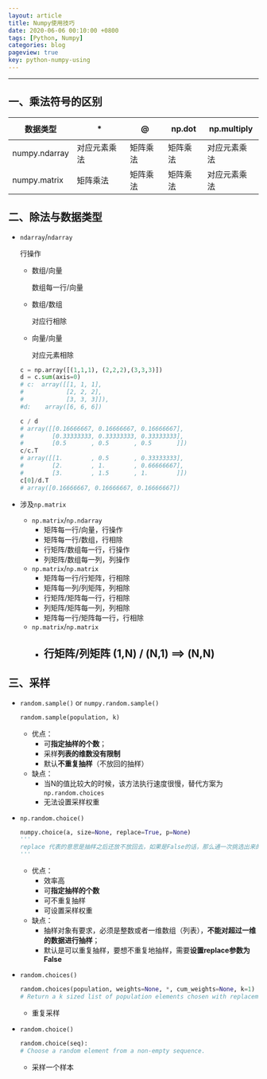```yaml
---
layout: article
title: Numpy使用技巧
date: 2020-06-06 00:10:00 +0800
tags: [Python, Numpy]
categories: blog
pageview: true
key: python-numpy-using
---
```




------

## 一、乘法符号的区别

| 数据类型      | $$*$$        | @        | np.dot   | np.multiply  |
| ------------- | ------------ | -------- | -------- | ------------ |
| numpy.ndarray | 对应元素乘法 | 矩阵乘法 | 矩阵乘法 | 对应元素乘法 |
| numpy.matrix  | 矩阵乘法     | 矩阵乘法 | 矩阵乘法 | 对应元素乘法 |



## 二、除法与数据类型

- `ndarray`/`ndarray`

  行操作

  - 数组/向量

    数组每一行/向量

  - 数组/数组

    对应行相除

  - 向量/向量

    对应元素相除

  ```python
  c = np.array([(1,1,1), (2,2,2),(3,3,3)])
  d = c.sum(axis=0)
  # c:  array([[1, 1, 1],
  #            [2, 2, 2],
  #            [3, 3, 3]]),
  #d:    array([6, 6, 6])
  
  c / d
  # array([[0.16666667, 0.16666667, 0.16666667],
  #        [0.33333333, 0.33333333, 0.33333333],
  #        [0.5       , 0.5       , 0.5       ]])
  c/c.T
  # array([[1.        , 0.5       , 0.33333333],
  #        [2.        , 1.        , 0.66666667],
  #        [3.        , 1.5       , 1.        ]])
  c[0]/d.T
  # array([0.16666667, 0.16666667, 0.16666667])
  ```

- 涉及`np.matrix`
  - `np.matrix`/`np.ndarray`
    - 矩阵每一行/向量，行操作
    - 矩阵每一行/数组，行相除
    - 行矩阵/数组每一行，行操作
    - 列矩阵/数组每一列，列操作
  - `np.matrix`/`np.matrix`
    - 矩阵每一行/行矩阵，行相除
    - 矩阵每一列/列矩阵，列相除
    - 行矩阵/矩阵每一行，行相除
    - 列矩阵/矩阵每一列，列相除
    - 矩阵每一行/矩阵每一行，行相除
  - `np.matrix`/`np.matrix`
    - 行矩阵/列矩阵 (1,N) / (N,1) ==>  (N,N)
      - 





## 三、采样

- `random.sample()` or `numpy.random.sample()`

  ```python
  random.sample(population, k)
  ```

  - 优点：
    - 可**指定抽样的个数**；
    - 采样**列表的维数没有限制**
    - 默认**不重复抽样**（不放回的抽样）
  - 缺点：
    - 当N的值比较大的时候，该方法执行速度很慢，替代方案为`np.random.choices`
    - 无法设置采样权重

- `np.random.choice()`

  ```python
  numpy.choice(a, size=None, replace=True, p=None)
  '''
  replace 代表的意思是抽样之后还放不放回去，如果是False的话，那么通一次挑选出来的数都不一样，如果是True的话， 有可能会出现重复的，因为前面的抽的放回去了。
  '''
  ```

  - 优点：
    - 效率高
    - 可**指定抽样的个数**
    - 可不重复抽样
    - 可设置采样权重
  - 缺点：
    - 抽样对象有要求，必须是整数或者一维数组（列表），**不能对超过一维的数据进行抽样**；
    - 默认是可以重复抽样，要想不重复地抽样，需要**设置replace参数为False**

- `random.choices()`

  ```python
  random.choices(population, weights=None, *, cum_weights=None, k=1)
  # Return a k sized list of population elements chosen with replacement
  ```

  - 重复采样

- `random.choice()`

  ```python
  random.choice(seq):
  # Choose a random element from a non-empty sequence.
  ```

  - 采样一个样本